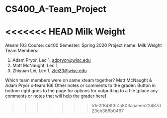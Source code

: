 # CS400_A-Team_Project
<<<<<<< HEAD
Milk Weight
=======
Ateam 103
Course: cs400
Semester: Spring 2020
Project name: Milk Weight
Team Members:
1. Adam Pryor, Lec 1, adpryor@wisc.edu
2. Matt McNaught, Lec 1,
3. Zhiyuan Lei, Lec 1, zlei23@wisc.edu

Which team members were on same xteam together?
	Matt McNaught & Adam Pryor x-team 166
Other notes or comments to the grader:
	Button in bottom right goes to the page for options for outputting to a 	file
[place any comments or notes that will help the grader here]
>>>>>>> 51e2f848f3c1a803aaaeeb22487d23eb366b0467
